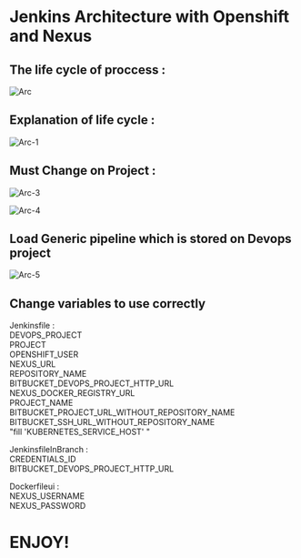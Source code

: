 # Jenkins Architecture with Openshift and Nexus

## The life cycle of proccess : 

![Arc](https://github.com/mustafaglr/Jenkins-Architecture-with-Openshift-And-Nexus/blob/master/images/arcforgithub-1.jpg)

## Explanation of life cycle : 

![Arc-1](https://github.com/mustafaglr/Jenkins-Architecture-with-Openshift-And-Nexus/blob/master/images/arcforgithub-2.jpg)

## Must Change on Project : 

![Arc-3](https://github.com/mustafaglr/Jenkins-Architecture-with-Openshift-And-Nexus/blob/master/images/arcforgithub-3.jpg)

![Arc-4](https://github.com/mustafaglr/Jenkins-Architecture-with-Openshift-And-Nexus/blob/master/images/arcforgithub-4.jpg)

## Load Generic pipeline which is stored on Devops project

![Arc-5](https://github.com/mustafaglr/Jenkins-Architecture-with-Openshift-And-Nexus/blob/master/images/arcforgithub-5.jpg)

## Change variables to use correctly

Jenkinsfile :  
  DEVOPS_PROJECT  
  PROJECT  
  OPENSHIFT_USER  
  NEXUS_URL  
  REPOSITORY_NAME  
  BITBUCKET_DEVOPS_PROJECT_HTTP_URL  
  NEXUS_DOCKER_REGISTRY_URL  
  PROJECT_NAME  
  BITBUCKET_PROJECT_URL_WITHOUT_REPOSITORY_NAME  
  BITBUCKET_SSH_URL_WITHOUT_REPOSITORY_NAME  
  "fill 'KUBERNETES_SERVICE_HOST' "  
  
JenkinsfileInBranch :  
  CREDENTIALS_ID  
  BITBUCKET_DEVOPS_PROJECT_HTTP_URL  
  
Dockerfileui :  
  NEXUS_USERNAME  
  NEXUS_PASSWORD  
  
  
# ENJOY!

